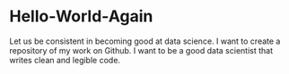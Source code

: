 # Hello-World-Again
Let us be consistent in becoming good at data science.
I want to create a repository of my work on Github.
I want to be a good data scientist that writes clean and legible code.

